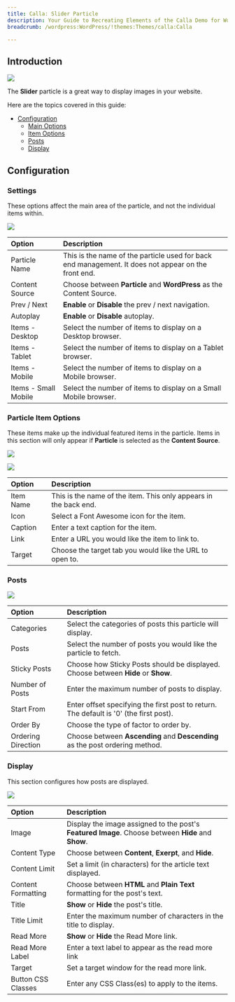 ```yaml
---
title: Calla: Slider Particle
description: Your Guide to Recreating Elements of the Calla Demo for WordPress
breadcrumb: /wordpress:WordPress/!themes:Themes/calla:Calla

---
```


## Introduction

![](assets/particle_slider1.jpeg)

The **Slider** particle is a great way to display images in your website.

Here are the topics covered in this guide:

* [Configuration](#configuration)
    - [Main Options](#settings)
    - [Item Options](#particle-item-options)
    - [Posts](#articles)
    - [Display](#display)

## Configuration

### Settings 

These options affect the main area of the particle, and not the individual items within.

![](assets/particle_slider2.jpeg)

| Option               | Description                                                                                         |
| :-----               | :-----                                                                                              |
| Particle Name        | This is the name of the particle used for back end management. It does not appear on the front end. |
| Content Source       | Choose between **Particle** and **WordPress** as the Content Source.                                   |
| Prev / Next          | **Enable** or **Disable** the prev / next navigation.                                               |
| Autoplay             | **Enable** or **Disable** autoplay.                                                                 |
| Items - Desktop      | Select the number of items to display on a Desktop browser.                                         |
| Items - Tablet       | Select the number of items to display on a Tablet browser.                                          |
| Items - Mobile       | Select the number of items to display on a Mobile browser.                                          |
| Items - Small Mobile | Select the number of items to display on a Small Mobile browser.                                    |

### Particle Item Options

These items make up the individual featured items in the particle. Items in this section will only appear if **Particle** is selected as the **Content Source**.

![](assets/particle_slider3.jpeg)

![](assets/particle_slider4.jpeg)

| Option    | Description                                                      |
| :-----    | :-----                                                           |
| Item Name | This is the name of the item. This only appears in the back end. |
| Icon      | Select a Font Awesome icon for the item.                         |
| Caption   | Enter a text caption for the item.                               |
| Link      | Enter a URL you would like the item to link to.                  |
| Target    | Choose the target tab you would like the URL to open to.         |

### Posts

![](assets/particle_slider5.jpeg)

| Option             | Description                                                                            |
| :-----             | :-----                                                                                 |
| Categories         | Select the categories of posts this particle will display.                             |
| Posts              | Select the number of posts you would like the particle to fetch.                       |
| Sticky Posts       | Choose how Sticky Posts should be displayed. Choose between **Hide** or **Show**.      |
| Number of Posts    | Enter the maximum number of posts to display.                                          |
| Start From         | Enter offset specifying the first post to return. The default is '0' (the first post). |
| Order By           | Choose the type of factor to order by.                                                 |
| Ordering Direction | Choose between **Ascending** and **Descending** as the post ordering method.           |

### Display

This section configures how posts are displayed.

![](assets/particle_slider6.jpeg)

| Option             | Description                                                                                        |
| :-----             | :-----                                                                                             |
| Image              | Display the image assigned to the post's **Featured Image**. Choose between **Hide** and **Show**. |
| Content Type       | Choose between **Content**, **Exerpt**, and **Hide**.                                              |
| Content Limit      | Set a limit (in characters) for the article text displayed.                                        |
| Content Formatting | Choose between **HTML** and **Plain Text** formatting for the post's text.                         |
| Title              | **Show** or **Hide** the post's title.                                                             |
| Title Limit        | Enter the maximum number of characters in the title to display.                                    |
| Read More          | **Show** or **Hide** the Read More link.                                                           |
| Read More Label    | Enter a text label to appear as the read more link                                                 |
| Target             | Set a target window for the read more link.                                                        |
| Button CSS Classes | Enter any CSS Class(es) to apply to the items.                                                     |